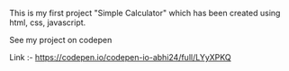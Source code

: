 This is my first project "Simple Calculator" which has been created using html, css, javascript.

See my project on codepen

Link :- https://codepen.io/codepen-io-abhi24/full/LYyXPKQ
